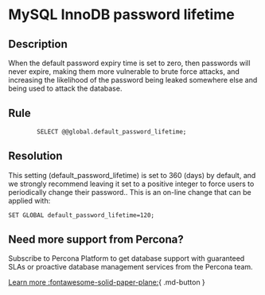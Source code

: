 # MySQL InnoDB password lifetime

## Description
When the default password expiry time is set to zero, then passwords will never expire, making them more vulnerable to brute force attacks, and increasing the likelihood of the password being leaked somewhere else and being used to attack the database.



## Rule
```
        SELECT @@global.default_password_lifetime;
```

## Resolution
This setting (default_password_lifetime) is set to 360 (days) by default, and we strongly recommend leaving it set to a positive integer to force users to periodically change their password..  This is an on-line change that can be applied with:

`SET GLOBAL default_password_lifetime=120;`


## Need more support from Percona?
Subscribe to Percona Platform to get database support with guaranteed SLAs or proactive database management services from the Percona team.

[Learn more :fontawesome-solid-paper-plane:](https://per.co.na/subscribe){ .md-button }
